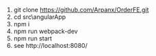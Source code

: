 1) git clone https://github.com/Arpanx/OrderFE.git
2) cd src\angularApp
3) npm i
4) npm run webpack-dev
5) npm run start
6) see http://localhost:8080/